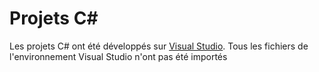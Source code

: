 # Projets C#
Les projets C# ont été développés sur [Visual Studio](https://visualstudio.microsoft.com/fr/). Tous les fichiers de l'environnement Visual Studio n'ont pas été importés